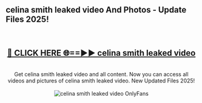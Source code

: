 <h2>celina smith leaked video And Photos - Update Files 2025!</h2>
<br>
<div align="center">
<h2><a href="https://linkcuts.com/hfmhzwbr" rel="nofollow">🔴 CLICK HERE 🌐==►► celina smith leaked video</a></h2>
<br>
Get celina smith leaked video and all content. Now you can access all videos and pictures of celina smith leaked video. New Updated Files 2025!
<br>
<br>
<a href="https://linkcuts.com/hfmhzwbr" rel="nofollow" data-target="animated-image.originalLink"><img src="https://i.ibb.co.com/WyWwxjT/player-gif2.gif" alt="celina smith leaked video OnlyFans" style="max-width: 100%; display: inline-block;" data-target="animated-image.originalImage"></a>
</div>
<br>